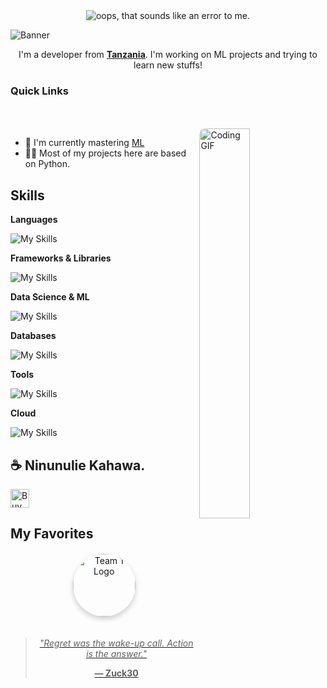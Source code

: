 
<div align="center">
  <img src="https://readme-typing-svg.demolab.com?font=Fira+Code&weight=600&size=30&duration=4000&pause=1000&color=43CEA2&center=true&vCenter=true&width=500&height=70&lines=Hello+Mambo?%2C+I'm+Shadrack+;Timothy+John+Mwalyanga;ML+Developer;Fullstack+Developer;From+Tanzania;Data+Analyst;Programmer;Coder" alt="oops, that sounds like an error to me." />
</div>


![Banner](https://capsule-render.vercel.app/api?type=venom&height=200&color=0:43cea2,100:185a9d&text=%20Zuck30&textBg=false&desc=(he/him/mwanamume/mume)&descAlign=79&fontAlign=50&descAlignY=70&fontColor=f7f5f5)
<p align="center">I'm a developer from <strong><a href="https://www.google.com/travel/things-to-do?dest_src=ut&dest_mid=%2Fm%2F0htfv">Tanzania</a></strong>. I'm working on ML projects and trying to learn new stuffs!</p>

<h3>Quick Links</h3>

<div align="left">
    <a href="mailto:mwalyangashadrack@gmail.com"><img src="https://img.shields.io/badge/Mail%20me-30302f?style=flat-square&logo=gmail" alt="" srcset=""></a>
    <a href="https://sheddysilicon.netlify.app"><img src="https://img.shields.io/badge/Me-30302f?style=flat-square&logo=firefox" alt="" srcset=""></a>
</div>

<br>
<a href="https://github.com/zuck30"> <img src="https://media.giphy.com/media/L1R1tvI9svkIWwpVYr/giphy.gif" width="40%" align="right" style="border-radius:10px; animation: float 6s ease-in-out infinite;" alt="Coding GIF">
  </a>

<ul>
    <li>🔭 I'm currently mastering <a href="https://www.python.org/events/python-user-group/1310/">ML</a>
    <li>👨‍💻 Most of my projects here are based on Python.</li>
</ul>

<h2 id=lang>Skills</h2>

**Languages**

![My Skills](https://skillicons.dev/icons?i=python,js,html,css,cpp,bash,md,lua&perline=10)

**Frameworks & Libraries**

![My Skills](https://skillicons.dev/icons?i=vue,nuxt,react,fastapi,tailwind&perline=10)

**Data Science & ML**

![My Skills](https://skillicons.dev/icons?i=tensorflow,pytorch&perline=10)


**Databases**

![My Skills](https://skillicons.dev/icons?i=sqlite,mysql&perline=10)

**Tools**

![My Skills](https://skillicons.dev/icons?i=apple,gmail,npm,docker,notion,vscode,git,github,arduino,coffeescript,linux,postman,latex,vim&perline=20)

**Cloud**

![My Skills](https://skillicons.dev/icons?i=netlify,vercel&perline=10)
 
</div>

<h2>☕️ Ninunulie Kahawa.</h2>
<p>
    <a href="https://www.buymeacoffee.com/zuck30" target="_blank"><img src="https://cdn.buymeacoffee.com/buttons/v2/default-red.png" alt="Buy Me A Coffee" height="30px" ></a>

</p>

## My Favorites

<div align="center" style="display: flex; flex-wrap: wrap; justify-content: center; gap: 20px; margin: 20px 0;">
  <div style="text-align: center;">
    <a href="https://i.pinimg.com/736x/f3/de/94/f3de94db1ac9a3f34a65403fa2bde53f.jpg">
      <div style="width: 100px; height: 100px; border-radius: 50%; overflow: hidden; box-shadow: 0 4px 8px rgba(0, 0, 0, 0.2); transition: transform 0.3s ease, box-shadow 0.3s ease;" onmouseover="this.style.transform='scale(1.1)'; this.style.boxShadow='0 6px 12px rgba(67, 206, 162, 0.5)';" onmouseout="this.style.transform='scale(1)'; this.style.boxShadow='0 4px 8px rgba(0, 0, 0, 0.2)';">
        <img src="https://i.pinimg.com/736x/f3/de/94/f3de94db1ac9a3f34a65403fa2bde53f.jpg" alt="Team 1 Logo" style="width: 100%; height: 100%; object-fit: cover;">
      </div>
</div>


<div align="center">
<blockquote>
<p><em>"Regret was the wake-up call. Action is the answer."</em></p>
<p><strong>— Zuck30</strong></p>
</blockquote>
</div>
